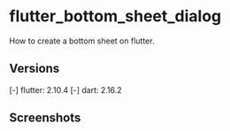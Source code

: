 # flutter_bottom_sheet_dialog
How to create a bottom sheet on flutter.

## Versions
[-] flutter: 2.10.4
[-] dart: 2.16.2

## Screenshots

